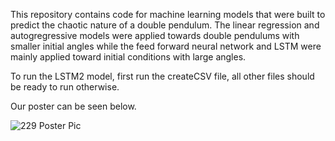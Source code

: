 This repository contains code for machine learning models that were built to predict the chaotic nature of a double pendulum. The linear regression and autogregressive models were applied towards double pendulums with smaller initial angles while the feed forward neural network and LSTM were mainly applied toward initial conditions with large angles. 

To run the LSTM2 model, first run the createCSV file, all other files should be ready to run otherwise. 


Our poster can be seen below. 

![229 Poster Pic](https://user-images.githubusercontent.com/13108145/59299024-978e6d00-8c40-11e9-8d01-ebffdb0972c5.jpg)
